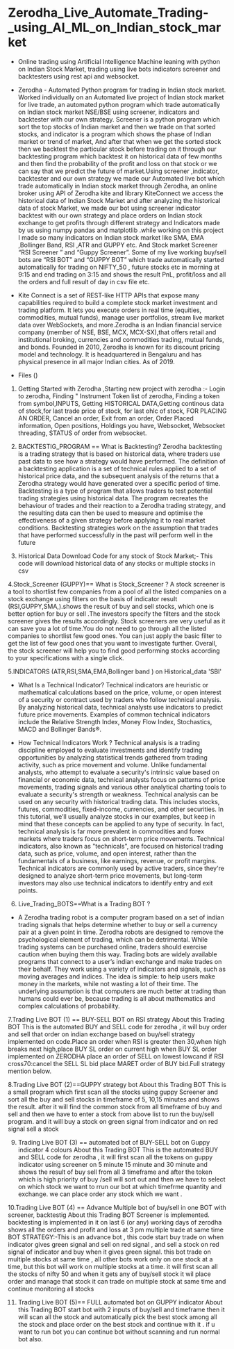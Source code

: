 # Zerodha_Live_Automate_Trading-_using_AI_ML_on_Indian_stock_market

* Online trading using Artificial Intelligence Machine leaning with python on Indian Stock Market, trading using live bots indicators screener and backtesters using rest api and websocket.

* Zerodha    - Automated Python program for trading in Indian stock market.      Worked individually on an Automated live project of Indian stock market for live trade, an automated python program which trade automatically on Indian stock market NSE/BSE using screener, indicators and backtester with our own strategy. Screener is a python program which sort the top stocks of Indian market and then we trade on that sorted stocks, and indicator is a program which shows the phase of Indian market or trend of market, And after that when we get the sorted stock then we backtest the particular stock before trading on it through our backtesting program which backtest it on historical data of few months and then find the probability of the profit and loss on that stock or we can say that we predict the future of market.Using screener ,indicator, backtester and our own strategy we made our Automated live bot which trade automatically in Indian stock market through Zerodha, an online broker using API of Zerodha kite and library KiteConnect we access the historical data of Indian Stock Market and after analyzing the historical data of stock Market, we made our bot using screener indicator backtest with our own strategy and place orders on Indian stock exchange to get profits through different strategy and Indicators made by us using numpy pandas and matplotlib .while working on this project I made so many indicators on Indian stock market like SMA, EMA ,Bollinger Band, RSI ,ATR and GUPPY etc.  And Stock market Screener “RSI Screener ” and “Guppy Screener”. Some of my live working buy/sell bots are “RSI BOT” and “GUPPY BOT” which trade automatically started automatically for trading on NIFTY_50 , future stocks etc in morning at 9:15 and end trading on 3:15 and shows the result PnL, profit/loss and all the orders and full result of day in csv file etc. 

* Kite Connect is a set of REST-like HTTP APIs that expose many capabilities required to build a complete stock market investment and trading platform. It lets you execute orders in real time (equities, commodities, mutual funds), manage user portfolios, stream live market data over WebSockets, and more.Zerodha is an Indian financial service company (member of NSE, BSE, MCX, MCX-SX),that offers retail and institutional broking, currencies and commodities trading, mutual funds, and bonds. Founded in 2010, Zerodha is known for its discount pricing model and technology. It is headquartered in Bengaluru and has physical presence in all major Indian cities.
As of 2019.

* Files ()

1. Getting Started with Zerodha ,Starting new project with zerodha :- Login to zerodha, Finding " Instrument Token list of zerodha, Finding a token from symbol,INPUTS, Getting HISTORICAL DATA,Getting continous data of stock,for last trade price of stock, for last ohlc of stock, FOR PLACING AN ORDER, Cancel an order, Exit from an order, Order Placed information, Open positions, Holdings you have, Websocket, Websocket threading, STATUS of order from websocket.

2. BACKTESTIG_PROGRAM == What is Backtesting?
Zerodha backtesting is a trading strategy that is based on historical data, where traders use past data to see how a strategy would have performed. The definition of a backtesting application is a set of technical rules applied to a set of historical price data, and the subsequent analysis of the returns that a Zerodha strategy would have generated over a specific period of time.
Backtesting is a type of program that allows traders to test potential trading strategies using historical data. The program recreates the behaviour of trades and their reaction to a Zerodha trading strategy, and the resulting data can then be used to measure and optimise the effectiveness of a given strategy before applying it to real market conditions. Backtesting strategies work on the assumption that trades that have performed successfully in the past will perform well in the future

3. Historical Data Download Code for any stock of Stock Market;- This code will download historical data of any stocks or multiple stocks in csv

4.Stock_Screener (GUPPY)== What is Stock_Screener ?
A stock screener is a tool to shortlist few companies from a pool of all the listed companies on a stock exchange using filters on the basis of indicator result (RSI,GUPPY,SMA,).shows the result of buy and sell stocks, which one is better option for buy or sell .The investors specify the filters and the stock screener gives the results accordingly. Stock screeners are very useful as it can save you a lot of time.You do not need to go through all the listed companies to shortlist few good ones. You can just apply the basic filter to get the list of few good ones that you want to investigate further. Overall, the stock screener will help you to find good performing stocks according to your specifications with a single click.

5.INDICATORS (ATR,RSI,SMA,EMA,Bollinger band ) on Historical_data 'SBI'
* What Is a Technical Indicator?
Technical indicators are heuristic or mathematical calculations based on the price, volume, or open interest of a security or contract used by traders who follow technical analysis. By analyzing historical data, technical analysts use indicators to predict future price movements. Examples of common technical indicators include the Relative Strength Index, Money Flow Index, Stochastics, MACD and Bollinger Bands®.

* How Technical Indicators Work ?
Technical analysis is a trading discipline employed to evaluate investments and identify trading opportunities by analyzing statistical trends gathered from trading activity, such as price movement and volume. Unlike fundamental analysts, who attempt to evaluate a security's intrinsic value based on financial or economic data, technical analysts focus on patterns of price movements, trading signals and various other analytical charting tools to evaluate a security's strength or weakness. Technical analysis can be used on any security with historical trading data. This includes stocks, futures, commodities, fixed-income, currencies, and other securities. In this tutorial, we’ll usually analyze stocks in our examples, but keep in mind that these concepts can be applied to any type of security. In fact, technical analysis is far more prevalent in commodities and forex markets where traders focus on short-term price movements. Technical indicators, also known as "technicals", are focused on historical trading data, such as price, volume, and open interest, rather than the fundamentals of a business, like earnings, revenue, or profit margins. Technical indicators are commonly used by active traders, since they're designed to analyze short-term price movements, but long-term investors may also use technical indicators to identify entry and exit points.

6. Live_Trading_BOTS==What is a Trading BOT ?
* A Zerodha trading robot is a computer program based on a set of indian trading signals that helps determine whether to buy or sell a currency pair at a given point in time. Zerodha robots are designed to remove the psychological element of trading, which can be detrimental. While trading systems can be purchased online, traders should exercise caution when buying them this way.
Trading bots are widely available programs that connect to a user’s indian exchange and make trades on their behalf. They work using a variety of indicators and signals, such as moving averages and indices. The idea is simple: to help users make money in the markets, while not wasting a lot of their time. The underlying assumption is that computers are much better at trading than humans could ever be, because trading is all about mathematics and complex calculations of probability.

7.Trading Live BOT (1) == BUY-SELL BOT on RSI strategy
About this Trading BOT
This is the automated BUY and SELL code for zerodha , it will buy order and sell that order on indian exchange based on buy/sell strategy implemented on code.Place an order when RSI is greater then 30,when high breaks next high,place BUY SL order on current high when BUY SL order implemented on ZERODHA place an order of SELL on lowest lowcand if RSI cross70:cancel the SELL SL bid place MARET order of BUY bid.Full strategy mention below.

8.Trading Live BOT (2)==GUPPY strategy bot
About this Trading BOT
This is a small program which first scan all the stocks using guppy Screener and sort all the buy and sell stocks in timeframe of 5, 10,15 minutes and shows the result. after it will find the common stock from all timeframe of buy and sell and then we have to enter a stock from above list to run the buy/sell program. and it will buy a stock on green signal from indicator and on red signal sell a stock 

9. Trading Live BOT (3) == automated bot of BUY-SELL bot on Guppy indicator 4 colours
About this Trading BOT
This is the automated BUY and SELL code for zerodha , it will first scan all the tokens on guppy indicator using screener on 5 minute 15 minute and 30 minute and shows the result of buy sell from all 3 timeframe and after the token which is high priority of buy /sell will sort out and then we have to select on which stock we want to rrun our bot at which timefrme quantity and exchange. we can place order any stock which we want .

10.Trading Live BOT (4) == Advance Multiple bot of buy/sell in one BOT with screener, backtestig
About this Trading BOT
Screener is implemented. 
backtesting is implemented in it on last 6 (or any) working days of zerodha 
shows all the orders and profit and loss at 3 pm
multiple trade at same time
BOT STRATEGY:-This is an advance bot , this code start buy trade on when indicator gives green signal and sell on red signal , and sell a stock on red signal of indicator and buy when it gives green signal. this bot trade on multiple stocks at same time , all other bots work only on one stock at a time, but this bot will work on multiple stocks at a time. it will first scan all the stocks of nifty 50 and when it gets any of buy/sell stock it wil place order and manage that stock it can trade on multiple stock at same time and continue monitoring all stocks

11. Trading Live BOT (5)== FULL automated bot on GUPPY indicator
About this Trading BOT
start bot with 2 inputs of buy/sell and timeframe then it will scan all the stock and automatically pick the best stock among all the stock and place order on the best stock and continue with it . if u want to run bot you can continue bot without scanning and run normal bot also.
